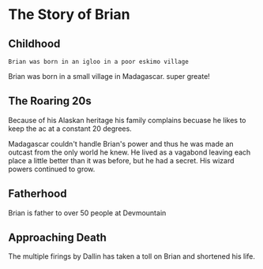 # The Story of Brian

## Childhood
	Brian was born in an igloo in a poor eskimo village

Brian was born in a small village in Madagascar. 
super greate!

## The Roaring 20s
Because of his Alaskan heritage his family complains becuase he likes to keep the ac at a constant 20 degrees.

Madagascar couldn't handle Brian's power and thus he was made an outcast from the only world he knew.  He lived as a vagabond leaving each place a little better than it was before, but he had a secret.  His wizard powers continued to grow.

## Fatherhood
Brian is father to over 50 people at Devmountain

## Approaching Death
The multiple firings by Dallin has taken a toll on Brian and shortened his life.

